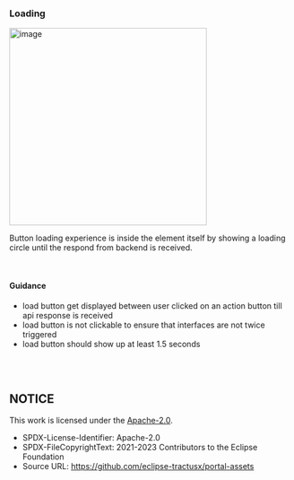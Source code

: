 ### Loading

<img width="352" alt="image" src="https://github.com/catenax-ng/tx-portal-assets/assets/94133633/5f7ac50e-8432-47ba-8acd-e7fe867119f7">

<br>

Button loading experience is inside the element itself by showing a loading circle until the respond from backend is received.

<br>

#### Guidance

- load button get displayed between user clicked on an action button till api response is received
- load button is not clickable to ensure that interfaces are not twice triggered
- load button should show up at least 1.5 seconds

<br>
<br>

## NOTICE

This work is licensed under the [Apache-2.0](https://www.apache.org/licenses/LICENSE-2.0).

- SPDX-License-Identifier: Apache-2.0
- SPDX-FileCopyrightText: 2021-2023 Contributors to the Eclipse Foundation
- Source URL: https://github.com/eclipse-tractusx/portal-assets
